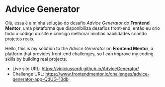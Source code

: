 # Advice Generator
Olá, essa é a minha solução do desafio *Advice Generator* do **Frontend Mentor**, uma plataforma que disponibiliza desafios front-end, então eu crio todo o código do site e consigo melhorar minhas habilidades criando projetos reais.

Hello, this is my solution to the *Advice Generator* on **Frontend Mentor**, a platform that provides front-end challenges, so I can improve my coding skills by building real projects.
<br>

- Live site URL: https://viniciussordi.github.io/AdviceGenerator/
- Challenge URL: https://www.frontendmentor.io/challenges/advice-generator-app-QdUG-13db